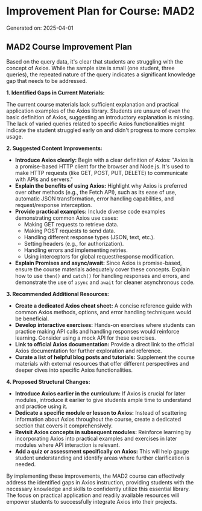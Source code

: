 # Improvement Plan for Course: MAD2

Generated on: 2025-04-01

## MAD2 Course Improvement Plan

Based on the query data, it's clear that students are struggling with the concept of Axios. While the sample size is small (one student, three queries), the repeated nature of the query indicates a significant knowledge gap that needs to be addressed.

**1. Identified Gaps in Current Materials:**

The current course materials lack sufficient explanation and practical application examples of the Axios library.  Students are unsure of even the basic definition of Axios, suggesting an introductory explanation is missing. The lack of varied queries related to specific Axios functionalities might indicate the student struggled early on and didn't progress to more complex usage.

**2. Suggested Content Improvements:**

* **Introduce Axios clearly:**  Begin with a clear definition of Axios: "Axios is a promise-based HTTP client for the browser and Node.js. It's used to make HTTP requests (like GET, POST, PUT, DELETE) to communicate with APIs and servers."
* **Explain the benefits of using Axios:** Highlight why Axios is preferred over other methods (e.g., the Fetch API), such as its ease of use, automatic JSON transformation, error handling capabilities, and request/response interception.
* **Provide practical examples:** Include diverse code examples demonstrating common Axios use cases:
    * Making GET requests to retrieve data.
    * Making POST requests to send data.
    * Handling different response types (JSON, text, etc.).
    * Setting headers (e.g., for authorization).
    * Handling errors and implementing retries.
    * Using interceptors for global request/response modification.
* **Explain Promises and async/await:** Since Axios is promise-based, ensure the course materials adequately cover these concepts.  Explain how to use `then()` and `catch()` for handling responses and errors, and demonstrate the use of `async` and `await` for cleaner asynchronous code.


**3. Recommended Additional Resources:**

* **Create a dedicated Axios cheat sheet:**  A concise reference guide with common Axios methods, options, and error handling techniques would be beneficial.
* **Develop interactive exercises:**  Hands-on exercises where students can practice making API calls and handling responses would reinforce learning.  Consider using a mock API for these exercises.
* **Link to official Axios documentation:**  Provide a direct link to the official Axios documentation for further exploration and reference.
* **Curate a list of helpful blog posts and tutorials:**  Supplement the course materials with external resources that offer different perspectives and deeper dives into specific Axios functionalities.


**4. Proposed Structural Changes:**

* **Introduce Axios earlier in the curriculum:** If Axios is crucial for later modules, introduce it earlier to give students ample time to understand and practice using it.
* **Dedicate a specific module or lesson to Axios:** Instead of scattering information about Axios throughout the course, create a dedicated section that covers it comprehensively.
* **Revisit Axios concepts in subsequent modules:**  Reinforce learning by incorporating Axios into practical examples and exercises in later modules where API interaction is relevant.
* **Add a quiz or assessment specifically on Axios:**  This will help gauge student understanding and identify areas where further clarification is needed.


By implementing these improvements, the MAD2 course can effectively address the identified gaps in Axios instruction, providing students with the necessary knowledge and skills to confidently utilize this essential library.  The focus on practical application and readily available resources will empower students to successfully integrate Axios into their projects.
